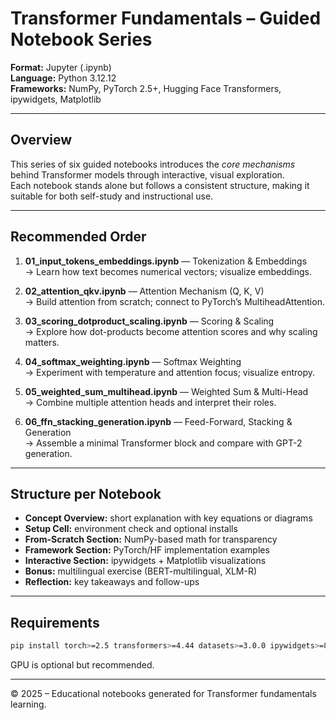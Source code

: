 # Transformer Fundamentals – Guided Notebook Series

**Format:** Jupyter (.ipynb)  
**Language:** Python 3.12.12  
**Frameworks:** NumPy, PyTorch 2.5+, Hugging Face Transformers, ipywidgets, Matplotlib

---

## Overview

This series of six guided notebooks introduces the *core mechanisms* behind Transformer models through interactive, visual exploration.  
Each notebook stands alone but follows a consistent structure, making it suitable for both self-study and instructional use.

---

## Recommended Order

1. **01_input_tokens_embeddings.ipynb** — Tokenization & Embeddings  
   → Learn how text becomes numerical vectors; visualize embeddings.

2. **02_attention_qkv.ipynb** — Attention Mechanism (Q, K, V)  
   → Build attention from scratch; connect to PyTorch’s MultiheadAttention.

3. **03_scoring_dotproduct_scaling.ipynb** — Scoring & Scaling  
   → Explore how dot-products become attention scores and why scaling matters.

4. **04_softmax_weighting.ipynb** — Softmax Weighting  
   → Experiment with temperature and attention focus; visualize entropy.

5. **05_weighted_sum_multihead.ipynb** — Weighted Sum & Multi-Head  
   → Combine multiple attention heads and interpret their roles.

6. **06_ffn_stacking_generation.ipynb** — Feed-Forward, Stacking & Generation  
   → Assemble a minimal Transformer block and compare with GPT-2 generation.

---

## Structure per Notebook

- **Concept Overview:** short explanation with key equations or diagrams  
- **Setup Cell:** environment check and optional installs  
- **From-Scratch Section:** NumPy-based math for transparency  
- **Framework Section:** PyTorch/HF implementation examples  
- **Interactive Section:** ipywidgets + Matplotlib visualizations  
- **Bonus:** multilingual exercise (BERT-multilingual, XLM-R)  
- **Reflection:** key takeaways and follow-ups  

---

## Requirements

```bash
pip install torch>=2.5 transformers>=4.44 datasets>=3.0.0 ipywidgets>=8.1 matplotlib>=3.8 umap-learn>=0.5.6 scikit-learn
```

GPU is optional but recommended.

---

© 2025 – Educational notebooks generated for Transformer fundamentals learning.
